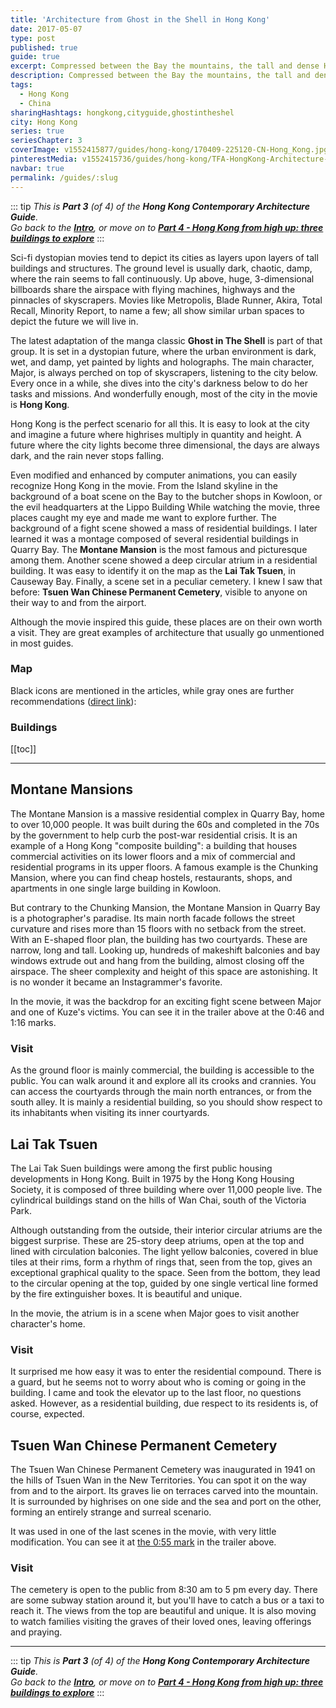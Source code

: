 ```yaml
---
title: 'Architecture from Ghost in the Shell in Hong Kong'
date: 2017-05-07
type: post
published: true
guide: true
excerpt: Compressed between the Bay the mountains, the tall and dense Hong Kong Island is full of architectural icons and exciting new buildings.
description: Compressed between the Bay the mountains, the tall and dense Hong Kong Island is full of architectural icons and exciting new buildings.
tags:
  - Hong Kong
  - China
sharingHashtags: hongkong,cityguide,ghostintheshel
city: Hong Kong
series: true
seriesChapter: 3
coverImage: v1552415877/guides/hong-kong/170409-225120-CN-Hong_Kong.jpg
pinterestMedia: v1552415736/guides/hong-kong/TFA-HongKong-Architecture-Guide.jpg
navbar: true
permalink: /guides/:slug
---
```


::: tip
_This is **Part 3** (of 4) of the **Hong Kong Contemporary Architecture Guide**._  
_Go back to the [**Intro**](./hong-kong.md), or move on to [**Part 4 - Hong Kong from high up: three buildings to explore**](./hong-kong-04-observatories.md)_
:::

Sci-fi dystopian movies tend to depict its cities as layers upon layers of tall buildings and structures. The ground level is usually dark, chaotic, damp, where the rain seems to fall continuously. Up above, huge, 3-dimensional billboards share the airspace with flying machines, highways and the pinnacles of skyscrapers. Movies like Metropolis, Blade Runner, Akira, Total Recall, Minority Report, to name a few; all show similar urban spaces to depict the future we will live in.

<captioned-image alt='Blade Runne, Akira, Total Recall: bleak depictions of a dystopian future' caption='Blade Runne, Akira, Total Recall: bleak depictions of a dystopian future' imgFile='v1552415779/guides/hong-kong/scifi-movies.jpg' />

The latest adaptation of the manga classic **Ghost in The Shell** is part of that group. It is set in a dystopian future, where the urban environment is dark, wet, and damp, yet painted by lights and holographs. The main character, Major, is always perched on top of skyscrapers, listening to the city below. Every once in a while, she dives into the city's darkness below to do her tasks and missions. And wonderfully enough, most of the city in the movie is **Hong Kong**.

<video-player provider="youtube" id="G4VmJcZR0Yg" />

Hong Kong is the perfect scenario for all this. It is easy to look at the city and imagine a future where highrises multiply in quantity and height. A future where the city lights become three dimensional, the days are always dark, and the rain never stops falling.

Even modified and enhanced by computer animations, you can easily recognize Hong Kong in the movie. From the Island skyline in the background of a boat scene on the Bay to the butcher shops in Kowloon, or the evil headquarters at the Lippo Building While watching the movie, three places caught my eye and made me want to explore further. The background of a fight scene showed a mass of residential buildings. I later learned it was a montage composed of several residential buildings in Quarry Bay. The **Montane Mansion** is the most famous and picturesque among them. Another scene showed a deep circular atrium in a residential building. It was easy to identify it on the map as the **Lai Tak Tsuen**, in Causeway Bay. Finally, a scene set in a peculiar cemetery. I knew I saw that before: **Tsuen Wan Chinese Permanent Cemetery**, visible to anyone on their way to and from the airport.

Although the movie inspired this guide, these places are on their own worth a visit. They are great examples of architecture that usually go unmentioned in most guides.

### Map

Black icons are mentioned in the articles, while gray ones are further recommendations ([direct link](https://drive.google.com/open?id=1eraNHd5mgfLOCrUUa34WPJFy5_k&usp=sharing)):

<guide-map title="Architecture Map of Hong Kong - Part 3" map='https://www.google.com/maps/d/u/1/embed?mid=1eraNHd5mgfLOCrUUa34WPJFy5_k' />

### Buildings

[[toc]]

---

## Montane Mansions

<captioned-image alt="Montane Mansion's north facade" caption="Montane Mansion's north facade" imgFile='v1552415778/guides/hong-kong/170412-101020-CN-Hong_Kong.jpg' />

The Montane Mansion is a massive residential complex in Quarry Bay, home to over 10,000 people. It was built during the 60s and completed in the 70s by the government to help curb the post-war residential crisis. It is an example of a Hong Kong "composite building": a building that houses commercial activities on its lower floors and a mix of commercial and residential programs in its upper floors. A famous example is the Chunking Mansion, where you can find cheap hostels, restaurants, shops, and apartments in one single large building in Kowloon.

But contrary to the Chunking Mansion, the Montane Mansion in Quarry Bay is a photographer's paradise. Its main north facade follows the street curvature and rises more than 15 floors with no setback from the street. With an E-shaped floor plan, the building has two courtyards. These are narrow, long and tall. Looking up, hundreds of makeshift balconies and bay windows extrude out and hang from the building, almost closing off the airspace. The sheer complexity and height of this space are astonishing. It is no wonder it became an Instagrammer's favorite.

<captioned-image alt='Montane Mansion courtyard' caption='One of its courtyards' imgFile='v1552415779/guides/hong-kong/170412-095336-CN-Hong_Kong.jpg' />

In the movie, it was the backdrop for an exciting fight scene between Major and one of Kuze's victims. You can see it in the trailer above at the 0:46 and 1:16 marks.

### Visit

As the ground floor is mainly commercial, the building is accessible to the public. You can walk around it and explore all its crooks and crannies. You can access the courtyards through the main north entrances, or from the south alley. It is mainly a residential building, so you should show respect to its inhabitants when visiting its inner courtyards.

<building-info-container id=48 />

## Lai Tak Tsuen

<captioned-image alt="Lai Tak Tsuen on the hills of Wan Chai" caption="Lai Tak Tsuen on the hills of Wan Chai" imgFile="v1552415778/guides/hong-kong/170411-092518-CN-Hong_Kong.jpg" />

The Lai Tak Suen buildings were among the first public housing developments in Hong Kong. Built in 1975 by the Hong Kong Housing Society, it is composed of three building where over 11,000 people live. The cylindrical buildings stand on the hills of Wan Chai, south of the Victoria Park.

<captioned-image alt="View from the towers" caption="View from one of the towers" imgFile="v1552415771/guides/hong-kong/170411-094112-CN-Hong_Kong.jpg" />

Although outstanding from the outside, their interior circular atriums are the biggest surprise. These are 25-story deep atriums, open at the top and lined with circulation balconies. The light yellow balconies, covered in blue tiles at their rims, form a rhythm of rings that, seen from the top, gives an exceptional graphical quality to the space. Seen from the bottom, they lead to the circular opening at the top, guided by one single vertical line formed by the fire extinguisher boxes. It is beautiful and unique.

<captioned-image alt="The atrium of Lai Tak Tsuen" caption="The atrium of Lai Tak Tsuen" imgFile="v1552415773/guides/hong-kong/170411-094044-CN-Hong_Kong.jpg" />

<image-tiles tiles="1x2" :imgs="[{src:'v1552415775/guides/hong-kong/170411-095415-CN-Hong_Kong.jpg', caption:'', alt:'The atrium of Lai Tak Tsuen'},{src:'v1552415773/guides/hong-kong/170411-093939-CN-Hong_Kong.jpg', caption:'', alt:'The atrium of Lai Tak Tsuen'}]" />

In the movie, the atrium is in a scene when Major goes to visit another character's home.

### Visit

It surprised me how easy it was to enter the residential compound. There is a guard, but he seems not to worry about who is coming or going in the building. I came and took the elevator up to the last floor, no questions asked. However, as a residential building, due respect to its residents is, of course, expected.

<building-info-container id=49 />

## Tsuen Wan Chinese Permanent Cemetery

<captioned-image alt="Tseun Wan Chinese Permanent Cemetery" caption="Exact spot where one of the movie scenes was shot" imgFile="v1552415770/guides/hong-kong/170411-123628-CN-Hong_Kong.jpg" />

The Tsuen Wan Chinese Permanent Cemetery was inaugurated in 1941 on the hills of Tsuen Wan in the New Territories. You can spot it on the way from and to the airport. Its graves lie on terraces carved into the mountain. It is surrounded by highrises on one side and the sea and port on the other, forming an entirely strange and surreal scenario.

<captioned-image alt="Tsuen Wan Chinese Permanent Cemetery seen from the sky" caption="Tsuen Wan Chinese Permanent Cemetery seen from the sky" imgFile="v1552415778/guides/hong-kong/170411-125712-CN-Hong_Kong.jpg" />

It was used in one of the last scenes in the movie, with very little modification. You can see it at [the 0:55 mark](https://youtu.be/G4VmJcZR0Yg?t=55) in the trailer above.

### Visit

The cemetery is open to the public from 8:30 am to 5 pm every day. There are some subway station around it, but you'll have to catch a bus or a taxi to reach it. The views from the top are beautiful and unique. It is also moving to watch families visiting the graves of their loved ones, leaving offerings and praying.

<building-info-container id=50 />

---

::: tip
_This is **Part 3** (of 4) of the **Hong Kong Contemporary Architecture Guide**._  
_Go back to the [**Intro**](./hong-kong.md), or move on to [**Part 4 - Hong Kong from high up: three buildings to explore**](./hong-kong-04-observatories.md)_
:::
